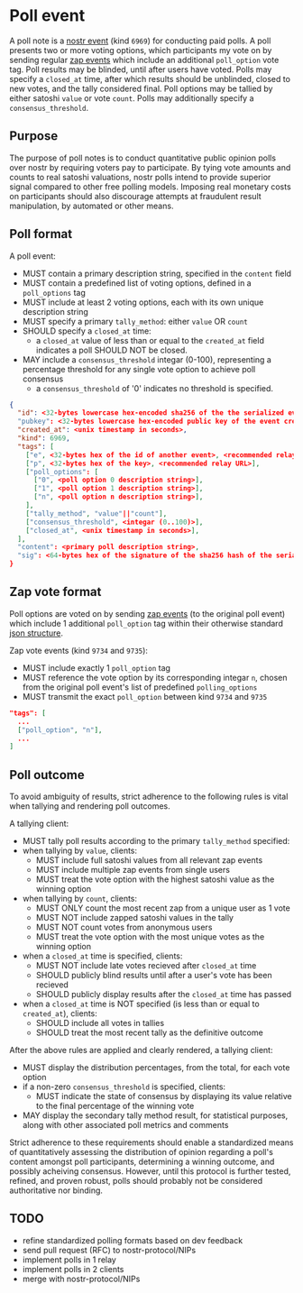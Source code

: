 # Poll event

A poll note is a [nostr event](01.md) (kind `6969`) for conducting paid polls. A poll presents two or more voting options, which participants my vote on by sending regular [zap events](57.md) which include an additional `poll_option` vote tag. Poll results may be blinded, until after users have voted. Polls may specify a `closed_at` time, after which results should be unblinded, closed to new votes, and the tally considered final. Poll options may be tallied by either satoshi `value` or vote `count`. Polls may additionally specify a `consensus_threshold`.

## Purpose

The purpose of poll notes is to conduct quantitative public opinion polls over nostr by requiring voters pay to participate. By tying vote amounts and counts to real satoshi valuations, nostr polls intend to provide superior signal compared to other free polling models. Imposing real monetary costs on participants should also discourage attempts at fraudulent result manipulation, by automated or other means.

## Poll format

A poll event:
* MUST contain a primary description string, specified in the `content` field
* MUST contain a predefined list of voting options, defined in a `poll_options` tag
* MUST include at least 2 voting options, each with its own unique description string
* MUST specify a primary `tally_method`: either `value` OR `count`
* SHOULD specify a `closed_at` time:
  * a `closed_at` value of less than or equal to the `created_at` field indicates a poll SHOULD NOT be closed.
* MAY include a `consensus_threshold` integar (0-100), representing a percentage threshold for any single vote option to achieve poll consensus
  * a `consensus_threshold` of '0' indicates no threshold is specified.

```json
{
  "id": <32-bytes lowercase hex-encoded sha256 of the the serialized event data>
  "pubkey": <32-bytes lowercase hex-encoded public key of the event creator>,
  "created_at": <unix timestamp in seconds>,
  "kind": 6969,
  "tags": [
    ["e", <32-bytes hex of the id of another event>, <recommended relay URL>],
    ["p", <32-bytes hex of the key>, <recommended relay URL>],
    ["poll_options": [
      ["0", <poll option 0 description string>],
      ["1", <poll option 1 description string>],
      ["n", <poll option n description string>],
    ],
    ["tally_method", "value"||"count"],
    ["consensus_threshold", <integar (0..100)>],
    ["closed_at", <unix timestamp in seconds>],
  ],
  "content": <primary poll description string>,
  "sig": <64-bytes hex of the signature of the sha256 hash of the serialized event data, which is the same as the "id" field>
}
```

## Zap vote format

Poll options are voted on by sending [zap events](57.md) (to the original poll event) which include 1 additional `poll_option` tag within their otherwise standard [json structure](57.md#the-zap-note). 

Zap vote events (kind `9734` and `9735`): 
* MUST include exactly 1 `poll_option` tag
* MUST reference the vote option by its corresponding integar `n`, chosen from the original poll event's list of predefined `polling_options`
* MUST transmit the exact `poll_option` between kind `9734` and `9735`

```json
"tags": [
  ...
  ["poll_option", "n"],
  ...
]
```

## Poll outcome

To avoid ambiguity of results, strict adherence to the following rules is vital when tallying and rendering poll outcomes.

A tallying client:
* MUST tally poll results according to the primary `tally_method` specified:
* when tallying by `value`, clients:
  * MUST include full satoshi values from all relevant zap events
  * MUST include multiple zap events from single users
  * MUST treat the vote option with the highest satoshi value as the winning option
* when tallying by `count`, clients:
  * MUST ONLY count the most recent zap from a unique user as 1 vote
  * MUST NOT include zapped satoshi values in the tally
  * MUST NOT count votes from anonymous users
  * MUST treat the vote option with the most unique votes as the winning option
* when a `closed_at` time is specified, clients:
  * MUST NOT include late votes recieved after `closed_at` time
  * SHOULD publicly blind results until after a user's vote has been recieved
  * SHOULD publicly display results after the `closed_at` time has passed
* when a `closed_at` time is NOT specified (is less than or equal to `created_at`), clients:
  *  SHOULD include all votes in tallies
  *  SHOULD treat the most recent tally as the definitive outcome

After the above rules are applied and clearly rendered, a tallying client:
* MUST display the distribution percentages, from the total, for each vote option
* if a non-zero `consensus_threshold` is specified, clients:
  * MUST indicate the state of consensus by displaying its value relative to the final percentage of the winning vote
* MAY display the secondary tally method result, for statistical purposes, along with other associated poll metrics and comments

Strict adherence to these requirements should enable a standardized means of quantitatively assessing the distribution of opinion regarding a poll's content amongst poll participants, determining a winning outcome, and possibly acheiving consensus. However, until this protocol is further tested, refined, and proven robust, polls should probably not be considered authoritative nor binding.

## TODO

* refine standardized polling formats based on dev feedback
* send pull request (RFC) to nostr-protocol/NIPs
* implement polls in 1 relay
* implement polls in 2 clients
* merge with nostr-protocol/NIPs
